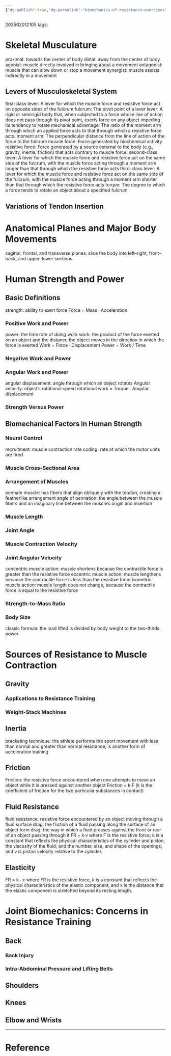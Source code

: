 ```yaml
---
{"dg-publish":true,"dg-permalink":"biomehanics-of-resistance-exercises","permalink":"/biomehanics-of-resistance-exercises/"}
---
```


202502012105
tags: 
# Skeletal Musculature
proximal: towards the center of body
distal: away from the center of body
agonist: muscle directly involved in bringing about a movement
antagonist: muscle that can slow down or stop a movement
synergist: muscle assists indirectly in a movement
## Levers of Musculoskeletal System
first-class lever: A lever for which the muscle force and resistive force act on opposite sides of the fulcrum
fulcrum: The pivot point of a lever
lever: A rigid or semirigid body that, when subjected to a force whose line of action does not pass through its pivot point, exerts force on any object impeding its tendency to rotate
mechanical advantage: The ratio of the moment arm through which an applied force acts to that through which a resistive force acts.
moment arm: The perpendicular distance from the line of action of the force to the fulcrum
muscle force: Force generated by biochemical activity
resistive force: Force generated by a source external to the body (e.g., gravity, inertia, friction) that acts contrary to muscle force.
second-class lever: A lever for which the muscle force and resistive force act on the same side of the fulcrum, with the muscle force acting through a moment arm longer than that through which the resistive force acts
third-class lever: A lever for which the muscle force and resistive force act on the same side of the fulcrum, with the muscle force acting through a moment arm shorter than that through which the resistive force acts
torque: The degree to which a force tends to rotate an object about a specified fulcrum
## Variations of Tendon Insertion
# Anatomical Planes and Major Body Movements
sagittal, frontal, and transverse planes: slice the body into left–right, front–back, and upper–lower sections
# Human Strength and Power
## Basic Definitions
strength: ability to exert force
Force = Mass ∙ Acceleration
### Positive Work and Power
power: the time rate of doing work
work: the product of the force exerted on an object and the distance the object moves in the direction in which the force is exerted
Work = Force ∙ Displacement
Power = Work / Time
### Negative Work and Power
### Angular Work and Power
angular displacement: angle through which an object rotates
Angular velocity: object’s rotational speed 
rotational work = Torque ∙ Angular displacement
### Strength Versus Power
## Biomechanical Factors in Human Strength
### Neural Control
recruitment: muscle contraction
rate coding: rate at which the motor units are fired
### Muscle Cross-Sectional Area

### Arrangement of Muscles
pennate muscle: has fibers that align obliquely with the tendon, creating a featherlike arrangement
angle of pennation: the angle between the muscle fibers and an imaginary line between the muscle’s origin and insertion
### Muscle Length

### Joint Angle

### Muscle Contraction Velocity

### Joint Angular Velocity

concentric muscle action: muscle shortens because the contractile force is greater than the resistive force
eccentric muscle action: muscle lengthens because the contractile force is less than the resistive force
isometric muscle action: muscle length does not change, because the contractile force is equal to the resistive force
### Strength-to-Mass Ratio
### Body Size
classic formula: the load lifted is divided by body weight to the two-thirds power
# Sources of Resistance to Muscle Contraction
## Gravity
### Applications to Resistance Training
### Weight-Stack Machines
## Inertia
bracketing technique: the athlete performs the sport movement with less than normal and greater than normal resistance, is another form of acceleration training
## Friction
Friction: the resistive force encountered when one attempts to move an object while it is pressed against another object
Friction = k∙F (k is the coefficient of friction for the two particular substances in contact)
## Fluid Resistance
fluid resistance: resistive force encountered by an object moving through a fluid
surface drag: the friction of a fluid passing along the surface of an object
form drag: the way in which a fluid presses against the front or rear of an object passing through it
FR = k∙v where F is the resistive force; k is a constant that reflects the physical characteristics of the cylinder and piston, the viscosity of the fluid, and the number, size, and shape of the openings; and v is piston velocity relative to the cylinder.

## Elasticity
FR = k ∙ x
where FR is the resistive force, k is a constant that reflects the physical characteristics of the elastic component, and x is the distance that the elastic component is stretched beyond its resting length.
# Joint Biomechanics: Concerns in Resistance Training

## Back

### Back Injury

### Intra-Abdominal Pressure and Lifting Belts

## Shoulders

## Knees

## Elbow and Wrists

---
# Reference